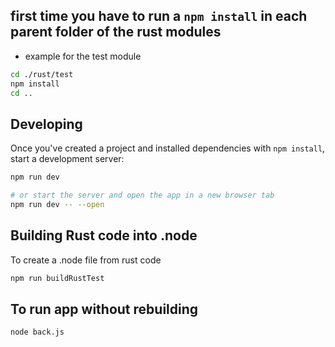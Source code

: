 
## first time you have to run a `npm install` in each parent folder of the rust modules
- example for the test module 
```bash
cd ./rust/test
npm install
cd ..
```
## Developing

Once you've created a project and installed dependencies with `npm install`, start a development server:

```bash
npm run dev

# or start the server and open the app in a new browser tab
npm run dev -- --open
```

## Building Rust code into .node

To create a .node file from rust code

```bash
npm run buildRustTest
```

## To run app without rebuilding

```bash
node back.js
```